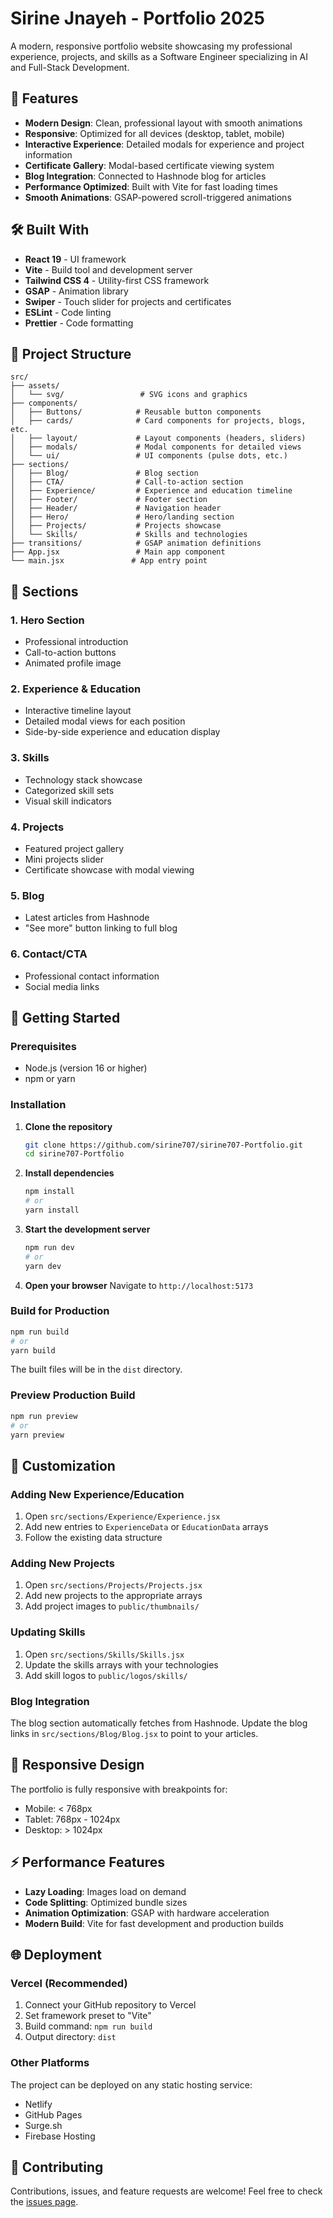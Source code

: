 # Sirine Jnayeh - Portfolio 2025

A modern, responsive portfolio website showcasing my professional experience, projects, and skills as a Software Engineer specializing in AI and Full-Stack Development.



## 🌟 Features

- **Modern Design**: Clean, professional layout with smooth animations
- **Responsive**: Optimized for all devices (desktop, tablet, mobile)
- **Interactive Experience**: Detailed modals for experience and project information
- **Certificate Gallery**: Modal-based certificate viewing system
- **Blog Integration**: Connected to Hashnode blog for articles
- **Performance Optimized**: Built with Vite for fast loading times
- **Smooth Animations**: GSAP-powered scroll-triggered animations

## 🛠️ Built With

- **React 19** - UI framework
- **Vite** - Build tool and development server
- **Tailwind CSS 4** - Utility-first CSS framework
- **GSAP** - Animation library
- **Swiper** - Touch slider for projects and certificates
- **ESLint** - Code linting
- **Prettier** - Code formatting

## 📁 Project Structure

```
src/
├── assets/
│   └── svg/                 # SVG icons and graphics
├── components/
│   ├── Buttons/            # Reusable button components
│   ├── cards/              # Card components for projects, blogs, etc.
│   ├── layout/             # Layout components (headers, sliders)
│   ├── modals/             # Modal components for detailed views
│   └── ui/                 # UI components (pulse dots, etc.)
├── sections/
│   ├── Blog/               # Blog section
│   ├── CTA/                # Call-to-action section
│   ├── Experience/         # Experience and education timeline
│   ├── Footer/             # Footer section
│   ├── Header/             # Navigation header
│   ├── Hero/               # Hero/landing section
│   ├── Projects/           # Projects showcase
│   └── Skills/             # Skills and technologies
├── transitions/            # GSAP animation definitions
├── App.jsx                 # Main app component
└── main.jsx               # App entry point
```

## 🎯 Sections

### 1. Hero Section
- Professional introduction
- Call-to-action buttons
- Animated profile image

### 2. Experience & Education
- Interactive timeline layout
- Detailed modal views for each position
- Side-by-side experience and education display

### 3. Skills
- Technology stack showcase
- Categorized skill sets
- Visual skill indicators

### 4. Projects
- Featured project gallery
- Mini projects slider
- Certificate showcase with modal viewing

### 5. Blog
- Latest articles from Hashnode
- "See more" button linking to full blog

### 6. Contact/CTA
- Professional contact information
- Social media links

## 🚀 Getting Started

### Prerequisites

- Node.js (version 16 or higher)
- npm or yarn

### Installation

1. **Clone the repository**
   ```bash
   git clone https://github.com/sirine707/sirine707-Portfolio.git
   cd sirine707-Portfolio
   ```

2. **Install dependencies**
   ```bash
   npm install
   # or
   yarn install
   ```

3. **Start the development server**
   ```bash
   npm run dev
   # or
   yarn dev
   ```

4. **Open your browser**
   Navigate to `http://localhost:5173`

### Build for Production

```bash
npm run build
# or
yarn build
```

The built files will be in the `dist` directory.

### Preview Production Build

```bash
npm run preview
# or
yarn preview
```

## 🎨 Customization

### Adding New Experience/Education

1. Open `src/sections/Experience/Experience.jsx`
2. Add new entries to `ExperienceData` or `EducationData` arrays
3. Follow the existing data structure

### Adding New Projects

1. Open `src/sections/Projects/Projects.jsx`
2. Add new projects to the appropriate arrays
3. Add project images to `public/thumbnails/`

### Updating Skills

1. Open `src/sections/Skills/Skills.jsx`
2. Update the skills arrays with your technologies
3. Add skill logos to `public/logos/skills/`

### Blog Integration

The blog section automatically fetches from Hashnode. Update the blog links in `src/sections/Blog/Blog.jsx` to point to your articles.

## 📱 Responsive Design

The portfolio is fully responsive with breakpoints for:
- Mobile: < 768px
- Tablet: 768px - 1024px
- Desktop: > 1024px

## ⚡ Performance Features

- **Lazy Loading**: Images load on demand
- **Code Splitting**: Optimized bundle sizes
- **Animation Optimization**: GSAP with hardware acceleration
- **Modern Build**: Vite for fast development and production builds

## 🌐 Deployment

### Vercel (Recommended)

1. Connect your GitHub repository to Vercel
2. Set framework preset to "Vite"
3. Build command: `npm run build`
4. Output directory: `dist`

### Other Platforms

The project can be deployed on any static hosting service:
- Netlify
- GitHub Pages
- Surge.sh
- Firebase Hosting


## 🤝 Contributing

Contributions, issues, and feature requests are welcome! Feel free to check the [issues page](https://github.com/sirine707/sirine707-Portfolio/issues).

